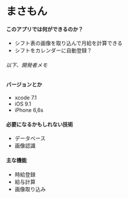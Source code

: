 
# まさもん

#### このアプリでは何ができるのか？
* シフト表の画像を取り込んで月給を計算できる
* シフトをカレンダーに自動登録？

###### 以下、開発者メモ
#### バージョンとか
* xcode 7.1
* iOS 9.1
* iPhone 6,6s


#### 必要になるかもしれない技術
* データベース
* 画像認識

#### 主な機能
* 時給登録
* 給与計算
* 画像取り込み


